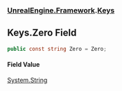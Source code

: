 ### [UnrealEngine.Framework](./UnrealEngine-Framework.md 'UnrealEngine.Framework').[Keys](./Keys.md 'UnrealEngine.Framework.Keys')
## Keys.Zero Field
  
```csharp
public const string Zero = Zero;
```
#### Field Value
[System.String](https://docs.microsoft.com/en-us/dotnet/api/System.String 'System.String')  
